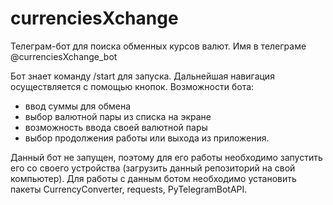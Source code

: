 # currenciesXchange
 Телеграм-бот для поиска обменных курсов валют. Имя в телеграме @currenciesXchange_bot

 Бот знает команду /start для запуска. Дальнейшая навигация осуществляется с помощью кнопок.
 Возможности бота:
 - ввод суммы для обмена
 - выбор валютной пары из списка на экране
 - возможность ввода своей валютной пары
 - выбор продолжения работы или выхода из приложения.

Данный бот не запущен, поэтому для его работы необходимо запустить его со своего устройства (загрузить данный репозиторий на свой компьютер).
Для работы с данным ботом необходимо установить пакеты CurrencyConverter, requests, PyTelegramBotAPI.
